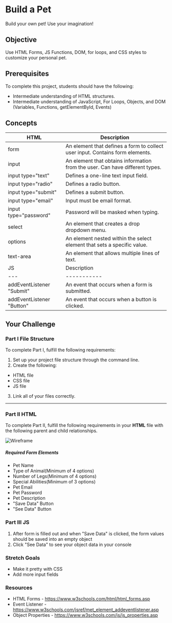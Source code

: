 # Build a Pet
Build your own pet! Use your imagination!

## Objective
Use HTML Forms, JS Functions, DOM, for loops,  and CSS styles to customize your personal pet. 

## Prerequisites
To complete this project, students should have the following:

- Intermediate understanding of HTML structures.
- Intermediate understanding of JavaScript, For Loops, Objects, and DOM (Variables, Functions, getElementById, Events)

## Concepts
HTML | Description
-----| -----------
form | An element that defines a form to collect user input. Contains form elements.
input | An element that obtains information from the user. Can have different types.
input type="text" | Defines a one-line text input field.
input type="radio" | Defines a radio button.
input type="submit" | Defines a submit button.
input type="email" | Input must be email format.
input type="password" | Password will be masked when typing.
select | An element that creates a drop dropdown menu.
options | An element nested within the select element that sets a specific value.
text-area | An element that allows multiple lines of text.
JS | Description
---| -----------
addEventListener "Submit" | An event that occurs when a form is submitted. 
addEventListener "Button" | An event that occurs when a button is clicked. 

## Your Challenge

### Part I File Structure

To complete Part I, fulfill the following requirements:
1. Set up your project file structure through the command line.
2. Create the following:
* HTML file
* CSS file
* JS file
3. Link all of your files correctly.

---

### Part II HTML

To complete Part II, fulfill the following requirements in your **HTML** file with the following parent and child relationships.

![Wireframe](https://i.imgur.com/M0Iqddy.png)

##### Required Form Elements
 - Pet Name
 - Type of Animal(Minimum of 4 options)
 - Number of Legs(Minimum of 4 options)
 - Special Abilities(Minimum of 3 options)
 - Pet Email
 - Pet Password
 - Pet Description
 - "Save Data" Button
 - "See Data" Button
    
### Part III JS

1. After form is filled out and when "Save Data" is clicked, the form values should be saved into an empty object
2. Click "See Data" to see your object data in your console


### Stretch Goals
- Make it pretty with CSS
- Add more input fields

### Resources
- HTML Forms - https://www.w3schools.com/html/html_forms.asp
- Event Listener - https://www.w3schools.com/jsref/met_element_addeventlistener.asp
- Object Properties - https://www.w3schools.com/js/js_properties.asp
